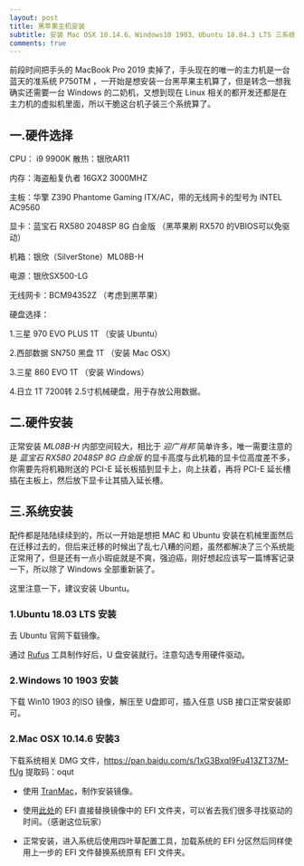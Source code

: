 ```yaml
---
layout: post
title: 黑苹果主机安装
subtitle: 安装 Mac OSX 10.14.6、Windows10 1903、Ubuntu 18.04.3 LTS 三系统主机
comments: true
---
```




前段时间把手头的 MacBook Pro 2019 卖掉了，手头现在的唯一的主力机是一台蓝天的准系统 P750TM ，一开始是想安装一台黑苹果主机算了，但是转念一想我确实还需要一台 Windows 的二奶机，又想到现在 Linux 相关的都开发还都是在主力机的虚拟机里面，所以干脆这台机子装三个系统算了。

 

## **一.硬件选择**

CPU： i9 9900K   散热：银欣AR11

内存：海盗船复仇者 16GX2 3000MHZ

主板：华擎 Z390 Phantome Gaming ITX/AC，带的无线网卡的型号为 INTEL AC9560

显卡：蓝宝石 RX580 2048SP 8G 白金版 （黑苹果刷 RX570 的VBIOS可以免驱动）

机箱：银欣（SilverStone）ML08B-H

电源：银欣SX500-LG

无线网卡：BCM94352Z  （考虑到黑苹果）

硬盘选择：

1.三星 970 EVO PLUS   1T    （安装 Ubuntu）

2.西部数据 SN750 黑盘  1T        （安装 Mac OSX）

3.三星 860 EVO 1T    （安装 Windows）

4.日立 1T 7200转 2.5寸机械硬盘，用于存放公用数据。

## 二.硬件安装

正常安装 *ML08B-H* 内部空间较大，相比于 *迎广肖邦*  简单许多，唯一需要注意的是  *蓝宝石 RX580 2048SP 8G 白金版*  的显卡高度与此机箱的显卡位高度差不多，你需要先将机箱附送的 PCI-E 延长板插到显卡上，向上扶着，再将 PCI-E 延长槽插在主板上，然后放下显卡让其插入延长槽。 

## 三.系统安装

配件都是陆陆续续到的，所以一开始是想把 MAC 和 Ubuntu 安装在机械里面然后在迁移过去的，但后来迁移的时候出了乱七八糟的问题，虽然都解决了三个系统能正常用了，但是还有一点小瑕疵就是不爽，强迫癌，刚好想起应该写一篇博客记录一下，所以除了 Windows 全部重新装了。

这里注意一下，建议安装 Ubuntu。

### 1.Ubuntu 18.03 LTS 安装 ###

去 Ubuntu 官网下载镜像。

通过 [Rufus](ftp://degage.tech/%E7%B3%BB%E7%BB%9F%E9%95%9C%E5%83%8F/rufus-3.4.exe) 工具制作好后，U 盘安装就行。注意勾选专用硬件驱动。

### 2.Windows 10 1903 安装

下载 Win10 1903 的ISO 镜像，解压至 U盘即可，插入任意 USB 接口正常安装即可。

### 2.Mac OSX 10.14.6 安装3

下载系统相关 DMG 文件，https://pan.baidu.com/s/1xG3BxqI9Fu413ZT37M-fUg 提取码：oqut

- 使用 [TranMac](ftp://degage.tech/%E5%B7%A5%E5%85%B7/%E9%BB%91%E8%8B%B9%E6%9E%9C%E7%9B%B8%E5%85%B3/TransMac12.1.zip)，制作安装镜像。

- 使用[此处](https://github.com/bydavy/EFI-ASRock-Z390-Phantom-Gaming)的 EFI 直接替换镜像中的 EFI 文件夹，可以省去我们很多寻找驱动的时间。（感谢这位玩家）

- 正常安装，进入系统后使用四叶草配置工具，加载系统的 EFI 分区然后同样使用上一步的 EFI 文件替换系统原有 EFI 文件夹。

  

  

  

  